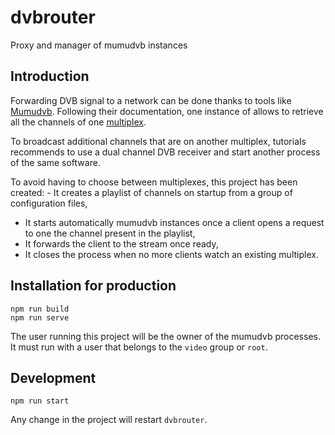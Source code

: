 # dvbrouter

Proxy and manager of mumudvb instances

## Introduction

Forwarding DVB signal to a network can be done thanks to tools like [Mumudvb](https://mumudvb.net/). Following their documentation, one instance of allows to retrieve all the channels of one [multiplex](https://en.wikipedia.org/wiki/Multiplex_(television)).

To broadcast additional channels that are on another multiplex, tutorials recommends to use a dual channel DVB receiver and start another process of the same software.

To avoid having to choose between multiplexes, this project has been created: - It creates a playlist of channels on startup from a group of configuration files,
- It starts automatically mumudvb instances once a client opens a request to one the channel present in the playlist,
- It forwards the client to the stream once ready,
- It closes the process when no more clients watch an existing multiplex.

## Installation for production

```
npm run build
npm run serve
```

The user running this project will be the owner of the mumudvb processes. It must run with a user that belongs to the `video` group or `root`.

## Development

```
npm run start
```

Any change in the project will restart `dvbrouter`.
